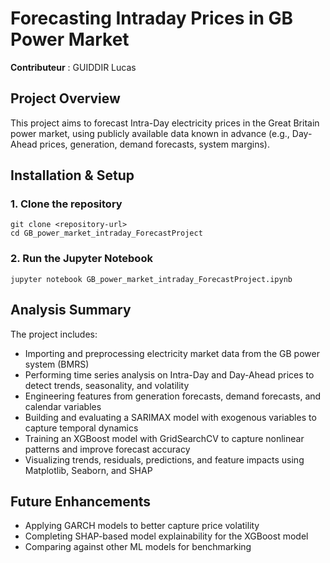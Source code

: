 # Forecasting Intraday Prices in GB Power Market

**Contributeur** : GUIDDIR Lucas 

## Project Overview
This project aims to forecast Intra-Day electricity prices in the Great Britain power market, using publicly available data known in advance (e.g., Day-Ahead prices, generation, demand forecasts, system margins).


## Installation & Setup
### 1. Clone the repository
```
git clone <repository-url>
cd GB_power_market_intraday_ForecastProject
```

### 2. Run the Jupyter Notebook
```
jupyter notebook GB_power_market_intraday_ForecastProject.ipynb
```

## Analysis Summary
The project includes:

- Importing and preprocessing electricity market data from the GB power system (BMRS)
- Performing time series analysis on Intra-Day and Day-Ahead prices to detect trends, seasonality, and volatility
- Engineering features from generation forecasts, demand forecasts, and calendar variables
- Building and evaluating a SARIMAX model with exogenous variables to capture temporal dynamics
- Training an XGBoost model with GridSearchCV to capture nonlinear patterns and improve forecast accuracy
- Visualizing trends, residuals, predictions, and feature impacts using Matplotlib, Seaborn, and SHAP



## Future Enhancements

- Applying GARCH models to better capture price volatility
- Completing SHAP-based model explainability for the XGBoost model
- Comparing against other ML models for benchmarking

